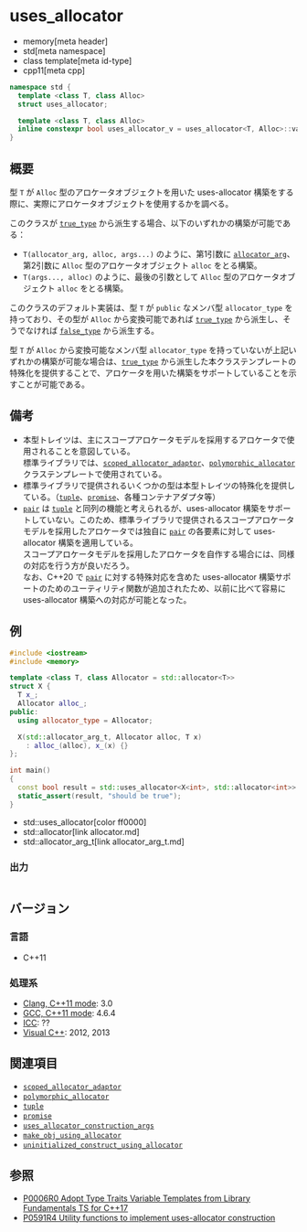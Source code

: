 # uses_allocator
* memory[meta header]
* std[meta namespace]
* class template[meta id-type]
* cpp11[meta cpp]

```cpp
namespace std {
  template <class T, class Alloc>
  struct uses_allocator;

  template <class T, class Alloc>
  inline constexpr bool uses_allocator_v = uses_allocator<T, Alloc>::value; // C++17 から
}
```

## 概要
型 `T` が `Alloc` 型のアロケータオブジェクトを用いた uses-allocator 構築をする際に、実際にアロケータオブジェクトを使用するかを調べる。

このクラスが [`true_type`](/reference/type_traits/true_type.md) から派生する場合、以下のいずれかの構築が可能である：

- `T(allocator_arg, alloc, args...)` のように、第1引数に [`allocator_arg`](allocator_arg_t.md)、第2引数に `Alloc` 型のアロケータオブジェクト `alloc` をとる構築。
- `T(args..., alloc)` のように、最後の引数として `Alloc` 型のアロケータオブジェクト `alloc` をとる構築。

このクラスのデフォルト実装は、型 `T` が `public` なメンバ型 `allocator_type` を持っており、その型が `Alloc` から変換可能であれば [`true_type`](/reference/type_traits/true_type.md) から派生し、そうでなければ [`false_type`](/reference/type_traits/false_type.md) から派生する。  

型 `T` が `Alloc` から変換可能なメンバ型 `allocator_type` を持っていないが上記いずれかの構築が可能な場合は、[`true_type`](/reference/type_traits/true_type.md) から派生した本クラステンプレートの特殊化を提供することで、アロケータを用いた構築をサポートしていることを示すことが可能である。


## 備考
- 本型トレイツは、主にスコープアロケータモデルを採用するアロケータで使用されることを意図している。  
	標準ライブラリでは、[`scoped_allocator_adaptor`](/reference/scoped_allocator/scoped_allocator_adaptor.md)、[`polymorphic_allocator`](../memory_resource/polymorphic_allocator.md) クラステンプレートで使用されている。
- 標準ライブラリで提供されるいくつかの型は本型トレイツの特殊化を提供している。（[`tuple`](../tuple/tuple.md)、[`promise`](../future/promise.md)、各種コンテナアダプタ等）  
- [`pair`](../utility/pair.md) は [`tuple`](../tuple/tuple.md) と同列の機能と考えられるが、uses-allocator 構築をサポートしていない。このため、標準ライブラリで提供されるスコープアロケータモデルを採用したアロケータでは独自に [`pair`](../utility/pair.md) の各要素に対して uses-allocator 構築を適用している。  
	スコープアロケータモデルを採用したアロケータを自作する場合には、同様の対応を行う方が良いだろう。  
	なお、C++20 で [`pair`](../utility/pair.md) に対する特殊対応を含めた uses-allocator 構築サポートのためのユーティリティ関数が追加されたため、以前に比べて容易に uses-allocator 構築への対応が可能となった。


## 例
```cpp example
#include <iostream>
#include <memory>

template <class T, class Allocator = std::allocator<T>>
struct X {
  T x_;
  Allocator alloc_;
public:
  using allocator_type = Allocator;

  X(std::allocator_arg_t, Allocator alloc, T x)
    : alloc_(alloc), x_(x) {}
};

int main()
{
  const bool result = std::uses_allocator<X<int>, std::allocator<int>>::value;
  static_assert(result, "should be true");
}
```
* std::uses_allocator[color ff0000]
* std::allocator[link allocator.md]
* std::allocator_arg_t[link allocator_arg_t.md]

### 出力
```
```


## バージョン
### 言語
- C++11

### 処理系
- [Clang, C++11 mode](/implementation.md#clang): 3.0
- [GCC, C++11 mode](/implementation.md#gcc): 4.6.4
- [ICC](/implementation.md#icc): ??
- [Visual C++](/implementation.md#visual_cpp): 2012, 2013


## 関連項目
- [`scoped_allocator_adaptor`](../scoped_allocator/scoped_allocator_adaptor.md)
- [`polymorphic_allocator`](../memory_resource/polymorphic_allocator.md)
- [`tuple`](../tuple/tuple.md)
- [`promise`](../future/promise.md)
- [`uses_allocator_construction_args`](uses_allocator_construction_args.md)
- [`make_obj_using_allocator`](make_obj_using_allocator.md)
- [`uninitialized_construct_using_allocator`](uninitialized_construct_using_allocator.md)


## 参照
- [P0006R0 Adopt Type Traits Variable Templates from Library Fundamentals TS for C++17](http://www.open-std.org/jtc1/sc22/wg21/docs/papers/2015/p0006r0.html)
- [P0591R4 Utility functions to implement uses-allocator construction](http://www.open-std.org/jtc1/sc22/wg21/docs/papers/2018/p0591r4.pdf)

